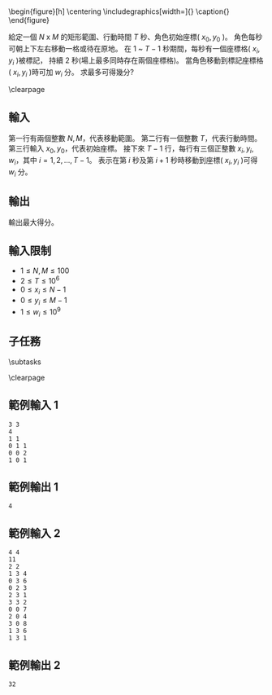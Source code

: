 # 

\begin{figure}[h]
\centering
\includegraphics[width=]{}
\caption{}
\end{figure}

給定一個 $N$ x $M$ 的矩形範圍、行動時間 $T$ 秒、角色初始座標( $x_0, y_0$ )。
角色每秒可朝上下左右移動一格或待在原地。
在 $1$ ~ $T-1$ 秒期間，每秒有一個座標格( $x_i, y_i$ )被標記，
持續 $2$ 秒(場上最多同時存在兩個座標格)。
當角色移動到標記座標格( $x_i, y_i$ )時可加 $w_i$ 分。
求最多可得幾分? 

\clearpage

## 輸入
第一行有兩個整數 $N, M$，代表移動範圍。
第二行有一個整數 $T$，代表行動時間。
第三行輸入 $x_0, y_0$，代表初始座標。
接下來 $T-1$ 行，每行有三個正整數 $x_i, y_i, w_i$，其中 $i=1,2,...,T-1$。
表示在第 $i$ 秒及第 $i+1$ 秒時移動到座標( $x_i, y_i$ )可得 $w_i$ 分。


## 輸出
輸出最大得分。

## 輸入限制
 - $1 \leq N, M \leq 100$
 - $2 \leq T \leq 10^6$
 - $0 \leq x_i \leq N-1$
 - $0 \leq y_i \leq M-1$
 - $1 \leq w_i \leq 10^9$

## 子任務
\subtasks

\clearpage

## 範例輸入 1
```
3 3
4
1 1
0 1 1
0 0 2
1 0 1
```

## 範例輸出 1
```
4
```

## 範例輸入 2
```
4 4
11
2 2
1 3 4
0 3 6
0 2 3
2 3 1
3 3 2
0 0 7
2 0 4
3 0 8
1 3 6
1 3 1
```

## 範例輸出 2
```
32
```
